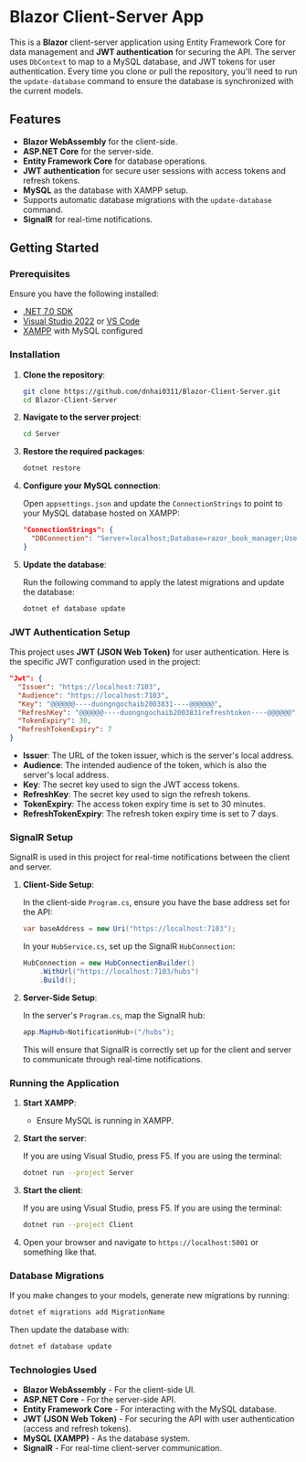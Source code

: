 
# Blazor Client-Server App

This is a **Blazor** client-server application using Entity Framework Core for data management and **JWT authentication** for securing the API. The server uses `DbContext` to map to a MySQL database, and JWT tokens for user authentication. Every time you clone or pull the repository, you'll need to run the `update-database` command to ensure the database is synchronized with the current models.

## Features

- **Blazor WebAssembly** for the client-side.
- **ASP.NET Core** for the server-side.
- **Entity Framework Core** for database operations.
- **JWT authentication** for secure user sessions with access tokens and refresh tokens.
- **MySQL** as the database with XAMPP setup.
- Supports automatic database migrations with the `update-database` command.
- **SignalR** for real-time notifications.

## Getting Started

### Prerequisites

Ensure you have the following installed:

- [.NET 7.0 SDK](https://dotnet.microsoft.com/download/dotnet/7.0)
- [Visual Studio 2022](https://visualstudio.microsoft.com/vs/) or [VS Code](https://code.visualstudio.com/)
- [XAMPP](https://www.apachefriends.org/index.html) with MySQL configured

### Installation

1. **Clone the repository**:

   ```bash
   git clone https://github.com/dnhai0311/Blazor-Client-Server.git
   cd Blazor-Client-Server
   ```

2. **Navigate to the server project**:

   ```bash
   cd Server
   ```

3. **Restore the required packages**:

   ```bash
   dotnet restore
   ```

4. **Configure your MySQL connection**:

   Open `appsettings.json` and update the `ConnectionStrings` to point to your MySQL database hosted on XAMPP:

   ```json
   "ConnectionStrings": {
     "DBConnection": "Server=localhost;Database=razor_book_manager;User=root;Password=;"
   }
   ```

5. **Update the database**:

   Run the following command to apply the latest migrations and update the database:

   ```bash
   dotnet ef database update
   ```

### JWT Authentication Setup

This project uses **JWT (JSON Web Token)** for user authentication. Here is the specific JWT configuration used in the project:

```json
"Jwt": {
  "Issuer": "https://localhost:7103",
  "Audience": "https://localhost:7103",
  "Key": "@@@@@@----duongngochaib2003831----@@@@@@",
  "RefreshKey": "@@@@@@----duongngochaib2003831refreshtoken----@@@@@@",
  "TokenExpiry": 30,
  "RefreshTokenExpiry": 7
}
```

- **Issuer**: The URL of the token issuer, which is the server's local address.
- **Audience**: The intended audience of the token, which is also the server's local address.
- **Key**: The secret key used to sign the JWT access tokens.
- **RefreshKey**: The secret key used to sign the refresh tokens.
- **TokenExpiry**: The access token expiry time is set to 30 minutes.
- **RefreshTokenExpiry**: The refresh token expiry time is set to 7 days.

### SignalR Setup

SignalR is used in this project for real-time notifications between the client and server.

1. **Client-Side Setup**:

   In the client-side `Program.cs`, ensure you have the base address set for the API:

   ```csharp
   var baseAddress = new Uri("https://localhost:7103");
   ```

   In your `HubService.cs`, set up the SignalR `HubConnection`:

   ```csharp
   HubConnection = new HubConnectionBuilder()
       .WithUrl("https://localhost:7103/hubs")
       .Build();
   ```

2. **Server-Side Setup**:

   In the server's `Program.cs`, map the SignalR hub:

   ```csharp
   app.MapHub<NotificationHub>("/hubs");
   ```

   This will ensure that SignalR is correctly set up for the client and server to communicate through real-time notifications.

### Running the Application

1. **Start XAMPP**:

   - Ensure MySQL is running in XAMPP.

2. **Start the server**:

   If you are using Visual Studio, press F5. If you are using the terminal:

   ```bash
   dotnet run --project Server
   ```

3. **Start the client**:

   If you are using Visual Studio, press F5. If you are using the terminal:

   ```bash
   dotnet run --project Client
   ```

4. Open your browser and navigate to `https://localhost:5001` or something like that.

### Database Migrations

If you make changes to your models, generate new migrations by running:

```bash
dotnet ef migrations add MigrationName
```

Then update the database with:

```bash
dotnet ef database update
```

### Technologies Used

- **Blazor WebAssembly** - For the client-side UI.
- **ASP.NET Core** - For the server-side API.
- **Entity Framework Core** - For interacting with the MySQL database.
- **JWT (JSON Web Token)** - For securing the API with user authentication (access and refresh tokens).
- **MySQL (XAMPP)** - As the database system.
- **SignalR** - For real-time client-server communication.
